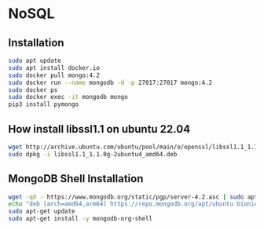 # NoSQL


## Installation

```bash
sudo apt update
sudo apt install docker.io
sudo docker pull mongo:4.2
sudo docker run --name mongodb -d -p 27017:27017 mongo:4.2
sudo docker ps
sudo docker exec -it mongodb mongo
pip3 install pymongo

```

## How install libssl1.1 on ubuntu 22.04
```bash
wget http://archive.ubuntu.com/ubuntu/pool/main/o/openssl/libssl1.1_1.1.0g-2ubuntu4_amd64.deb
sudo dpkg -i libssl1.1_1.1.0g-2ubuntu4_amd64.deb
```
## MongoDB Shell Installation
```bash
wget -qO - https://www.mongodb.org/static/pgp/server-4.2.asc | sudo apt-key add -
echo "deb [arch=amd64,arm64] https://repo.mongodb.org/apt/ubuntu bionic/mongodb-org/4.2 multiverse" | sudo tee /etc/apt/sources.list.d/mongodb-org-4.2.list
sudo apt-get update
sudo apt-get install -y mongodb-org-shell
```